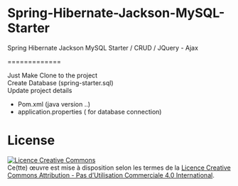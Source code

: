 Spring-Hibernate-Jackson-MySQL-Starter
=============

Spring Hibernate Jackson MySQL Starter / CRUD / JQuery - Ajax

=============

Just Make Clone to the project <br/>
Create Database (spring-starter.sql)<br/>
Update project details<br/>
- Pom.xml (java version ..)<br/>
- application.properties ( for database connection)<br/>



# License



<a rel="license" href="http://creativecommons.org/licenses/by-nc/4.0/"><img alt="Licence Creative Commons" style="border-width:0" src="http://i.creativecommons.org/l/by-nc/4.0/88x31.png" /></a><br />Ce(tte) œuvre est mise à disposition selon les termes de la <a rel="license" href="http://creativecommons.org/licenses/by-nc/4.0/">Licence Creative Commons Attribution - Pas d’Utilisation Commerciale 4.0 International</a>.
